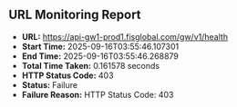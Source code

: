 ## URL Monitoring Report

- **URL:** https://api-gw1-prod1.fisglobal.com/gw/v1/health
- **Start Time:** 2025-09-16T03:55:46.107301
- **End Time:** 2025-09-16T03:55:46.268879
- **Total Time Taken:** 0.161578 seconds
- **HTTP Status Code:** 403
- **Status:** Failure
- **Failure Reason:** HTTP Status Code: 403
